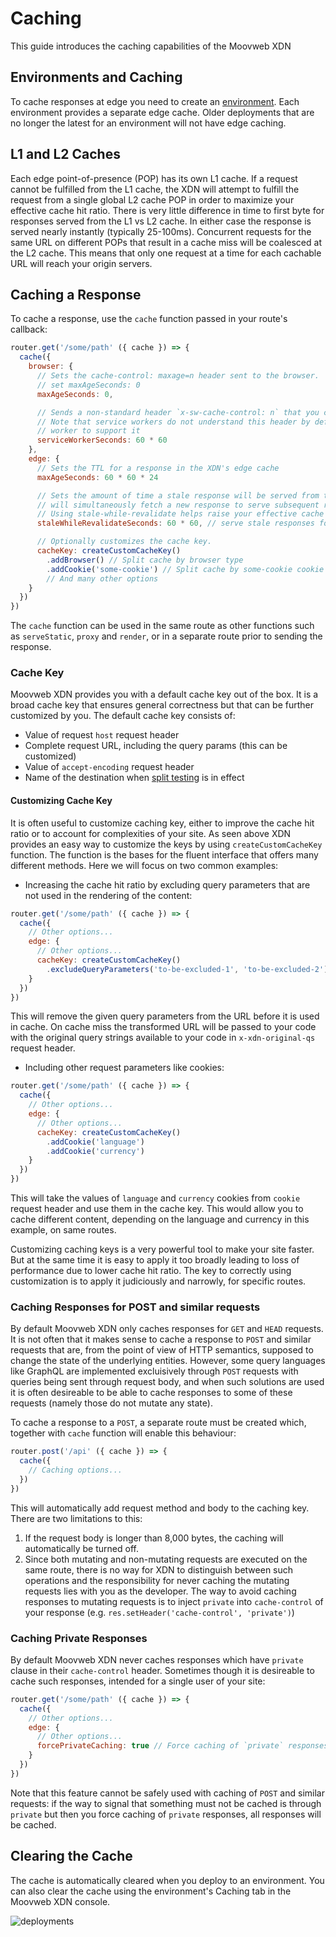 # Caching

This guide introduces the caching capabilities of the Moovweb XDN

## Environments and Caching

To cache responses at edge you need to create an [environment](environments). Each environment provides a separate edge cache. Older deployments that are no longer the latest for an environment will not have edge caching.

## L1 and L2 Caches

Each edge point-of-presence (POP) has its own L1 cache. If a request cannot be fulfilled from the L1 cache, the XDN will attempt to fulfill the request from a single global L2 cache POP in order to maximize your effective cache hit ratio. There is very little difference in time to first byte for responses served from the L1 vs L2 cache. In either case the response is served nearly instantly (typically 25-100ms). Concurrent requests for the same URL on different POPs that result in a cache miss will be coalesced at the L2 cache. This means that only one request at a time for each cachable URL will reach your origin servers.

## Caching a Response

To cache a response, use the `cache` function passed in your route's callback:

```js
router.get('/some/path' ({ cache }) => {
  cache({
    browser: {
      // Sets the cache-control: maxage=n header sent to the browser.  To prevent the browser from caching this route
      // set maxAgeSeconds: 0
      maxAgeSeconds: 0,

      // Sends a non-standard header `x-sw-cache-control: n` that you can use to control caching your service worker.
      // Note that service workers do not understand this header by default so would you need to add code to your service
      // worker to support it
      serviceWorkerSeconds: 60 * 60
    },
    edge: {
      // Sets the TTL for a response in the XDN's edge cache
      maxAgeSeconds: 60 * 60 * 24

      // Sets the amount of time a stale response will be served from the cache.  When a stale response is sent, the XDN
      // will simultaneously fetch a new response to serve subsequent requests.
      // Using stale-while-revalidate helps raise your effective cache hit rate to near 100%.
      staleWhileRevalidateSeconds: 60 * 60, // serve stale responses for up to 1 hour while fetching a new response

      // Optionally customizes the cache key.
      cacheKey: createCustomCacheKey()
        .addBrowser() // Split cache by browser type
        .addCookie('some-cookie') // Split cache by some-cookie cookie
        // And many other options
    }
  })
})
```

The `cache` function can be used in the same route as other functions such as `serveStatic`, `proxy` and `render`, or in a separate route prior to sending the response.

### Cache Key

Moovweb XDN provides you with a default cache key out of the box. It is a broad cache key that ensures general correctness but that can be further customized by you. The default cache key consists of:

* Value of request `host` request header
* Complete request URL, including the query params (this can be customized)
* Value of `accept-encoding` request header
* Name of the destination when [split testing](./split_testing) is in effect

#### Customizing Cache Key

It is often useful to customize caching key, either to improve the cache hit ratio or to account for complexities of your site. As seen above XDN provides an easy way to customize the keys by using `createCustomCacheKey` function. The function is the bases for the fluent interface that offers many different methods. Here we will focus on two common examples:

* Increasing the cache hit ratio by excluding query parameters that are not used in the rendering of the content:

```js
router.get('/some/path' ({ cache }) => {
  cache({
    // Other options...
    edge: {
      // Other options...
      cacheKey: createCustomCacheKey()
        .excludeQueryParameters('to-be-excluded-1', 'to-be-excluded-2')
    }
  })
})
```

This will remove the given query parameters from the URL before it is used in cache. On cache miss the transformed URL will be passed to your code with the original query strings available to your code in `x-xdn-original-qs` request header.

* Including other request parameters like cookies:

```js
router.get('/some/path' ({ cache }) => {
  cache({
    // Other options...
    edge: {
      // Other options...
      cacheKey: createCustomCacheKey()
        .addCookie('language')
        .addCookie('currency')
    }
  })
})
```

This will take the values of `language` and `currency` cookies from `cookie` request header and use them in the cache key. This would allow you to cache different content, depending on the language and currency in this example, on same routes.

Customizing caching keys is a very powerful tool to make your site faster. But at the same time it is easy to apply it too broadly leading to loss of performance due to lower cache hit ratio. The key to correctly using customization is to apply it judiciously and narrowly, for specific routes.

### Caching Responses for POST and similar requests

By default Moovweb XDN only caches responses for `GET` and `HEAD` requests. It is not often that it makes sense to cache a response to `POST` and similar requests that are, from the point of view of HTTP semantics, supposed to change the state of the underlying entities. However, some query languages like GraphQL are implemented excluisively through `POST` requests with queries being sent through request body, and when such solutions are used it is often desireable to be able to cache responses to some of these requests (namely those do not mutate any state).

To cache a response to a `POST`, a separate route must be created which, together with `cache` function will enable this behaviour:

```js
router.post('/api' ({ cache }) => {
  cache({
    // Caching options...
  })
})
```

This will automatically add request method and body to the caching key. There are two limitations to this:

1. If the request body is longer than 8,000 bytes, the caching will automatically be turned off.
2. Since both mutating and non-mutating requests are executed on the same route, there is no way for XDN to distinguish between such operations and the responsibility for never caching the mutating requests lies with you as the developer. The way to avoid caching responses to mutating requests is to inject `private` into `cache-control` of your response (e.g. `res.setHeader('cache-control', 'private')`)

### Caching Private Responses

By default Moovweb XDN never caches responses which have `private` clause in their `cache-control` header. Sometimes though it is desireable to cache such responses, intended for a single user of your site:

```js
router.get('/some/path' ({ cache }) => {
  cache({
    // Other options...
    edge: {
      // Other options...
      forcePrivateCaching: true // Force caching of `private` responses
    }
  })
})
```

Note that this feature cannot be safely used with caching of `POST` and similar requests: if the way to signal that something must not be cached is through `private` but then you force caching of `private` responses, all responses will be cached.

## Clearing the Cache

The cache is automatically cleared when you deploy to an environment. You can also clear the cache using the environment's Caching tab in the Moovweb XDN console.

![deployments](/images/caching/purge.png)
